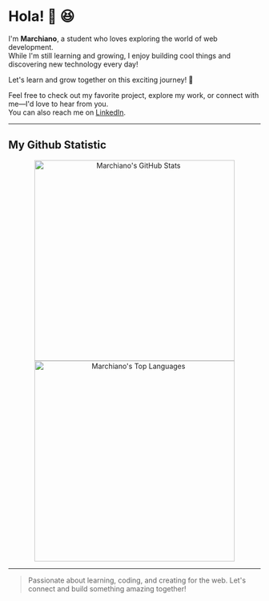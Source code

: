 # Hola! 👋 😆

I'm **Marchiano**, a student who loves exploring the world of web development.  
While I'm still learning and growing, I enjoy building cool things and discovering new technology every day!

Let's learn and grow together on this exciting journey! 🚀

Feel free to check out my favorite project, explore my work, or connect with me—I'd love to hear from you.  
You can also reach me on [LinkedIn](https://www.linkedin.com/in/marchiano-faraitody5353?utm_source=share&utm_campaign=share_via&utm_content=profile&utm_medium=ios_app).

---

## My Github Statistic

<p align="center">
  <img src="https://github-readme-stats.vercel.app/api?username=Marchiano535&show_icons=true&theme=dark&count_private=true" alt="Marchiano's GitHub Stats" width="400"/>
  <img src="https://github-readme-stats.vercel.app/api/top-langs/?username=Marchiano535&layout=compact&theme=dark" alt="Marchiano's Top Languages" width="400"/>
</p>

---

> Passionate about learning, coding, and creating for the web. Let's connect and build something amazing together!

<!--
**Marchiano535/Marchiano535** is a ✨ special ✨ repository because its `README.md` appears on your GitHub profile.
-->
